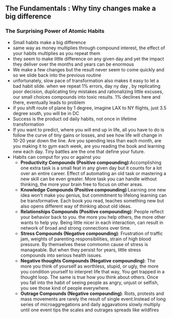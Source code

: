 ## The Fundamentals : Why tiny changes make a big difference

### The Surprising Power of Atomic Habits

* Small habits make a big difference
* same way as money multiplies through compound interest, the effect of your habits multiplies as you repeat them
* they seem to make little difference on any given day and yet the impact they deliver over the months and years can be enormous
* We make a few changes but the result never seem to come quickly and so we slide back into the previous routine
* unfortunately, slow pace of transformation also makes it easy to let a bad habit slide. when we repeat 1% errors, day ny day , by replicating poor decision, duplicating tiny mistakes and rationalizing little excuses, our small choices compounds into toxic results. 1% declines here and there, eventually leads to problem
* if you shift route of plane by 1 degree, imagine LAX to NY flights, just 3.5 degree south, you will be in DC
* Success is the product od daily habits, not once in lifetime transformation
* If you want to predict, where you will end up in life, all you have to do is follow the curve of tiny gains or losses, and see how life will change in 10-20 year down the line. Are you spending less than each month, are you making it to gym each week, are you reading the book and learning new each day. Tiny battles  are the one that define your future.
* Habits can comput for you or against you
  * **Productivity Compounds (Positive compounding)**:Accomplishing one extra task is a small feat in any given day but it counts for a lot over an entire career. Effect of automating an old task or mastering a new skill can be even greater. More task you can handle without thinking, the more your brain free to focus on other areas.
  * **Knowledge Compounds (Positive compounding)**:Learning one new idea won't make you genius, but commitment to lifelong learning can be transformative. Each book you read, teaches something new but also opens different way of thinking about old ideas. 
  * **Relationships Compounds (Positive compounding)**: People reflect your behavior back to you. the more you help others, the more other wants to help yoy. Being little nicer in each interaction, can result in network of broad and strong connections over time.
  * **Stress Compounds (Negative compounding)**: Frustration of traffic jam, weights of parenting responsibilities, strain of high blood pressure. By themselves these commomn cause of stress is manageable. But when they persist for years, little stress compounds into serious health issues.
  * **Negative thoughts Compounds (Negative compounding)**: The more you think of yourself as worthless, stupid, or ugly, the more you condition yourself to interpret life that way, You get trapped in a thought loop. The same is true how you think about others. Once you fall into the habit of seeing people as angry, unjust or selfish, you see those kind of people everywhere.
  * **Outrage Compounds (Negative compounding)**: Riots, protests and mass movements are rarely the result of single event.Instead of long series of microaggregations and daily aggavations slowly multiply until one event tips the scales and outrages spreads like wildfires



